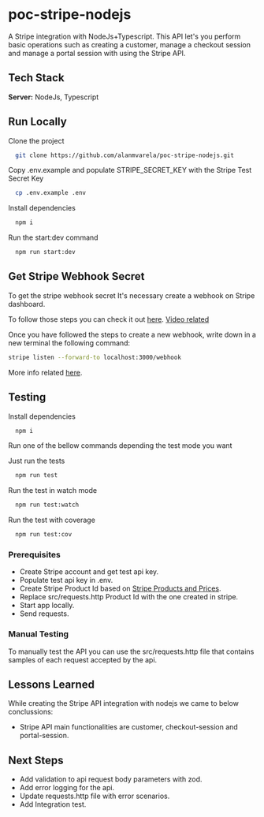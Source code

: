 # poc-stripe-nodejs

A Stripe integration with NodeJs+Typescript. This API let's you perform basic operations such as creating a customer, manage a checkout session and manage a portal session with using the Stripe API.

## Tech Stack

**Server:** NodeJs, Typescript

## Run Locally

Clone the project

```bash
  git clone https://github.com/alanmvarela/poc-stripe-nodejs.git
```

Copy .env.example and populate STRIPE_SECRET_KEY with the Stripe Test Secret Key

```bash
  cp .env.example .env
```

Install dependencies

```bash
  npm i
```

Run the start:dev command

```bash
  npm run start:dev
```

## Get Stripe Webhook Secret

To get the stripe webhook secret It's necessary create a webhook on Stripe dashboard.

To follow those steps you can check it out [here](https://stripe.com/docs/webhooks). [Video related](https://youtu.be/4-yy11qT1IU)

Once you have followed the steps to create a new webhook, write down in a new terminal the following command:

```bash
stripe listen --forward-to localhost:3000/webhook
```

More info related [here](https://stripe.com/docs/webhooks/test).

## Testing

Install dependencies

```bash
  npm i
```

Run one of the bellow commands depending the test mode you want

Just run the tests

```bash
  npm run test
```

Run the test in watch mode

```bash
  npm run test:watch
```

Run the test with coverage

```bash
  npm run test:cov
```

### Prerequisites

- Create Stripe account and get test api key.
- Populate test api key in .env.
- Create Stripe Product Id based on [Stripe Products and Prices](https://stripe.com/docs/products-prices/overview#create-prices).
- Replace src/requests.http Product Id with the one created in stripe.
- Start app locally.
- Send requests.

### Manual Testing

To manually test the API you can use the src/requests.http file that contains samples of each request accepted by the api.

## Lessons Learned

While creating the Stripe API integration with nodejs we came to below conclussions:

- Stripe API main functionalities are customer, checkout-session and portal-session.

## Next Steps

- Add validation to api request body parameters with zod.
- Add error logging for the api.
- Update requests.http file with error scenarios.
- Add Integration test.
